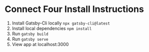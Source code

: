 # Connect Four Install Instructions
1. Install Gatsby-Cli locally ```npx gatsby-cli@latest```
2. Install local dependencies ```npm install```
3. Run ```gatsby build```
4. Run ```gatsby serve```
5. View app at localhost:3000